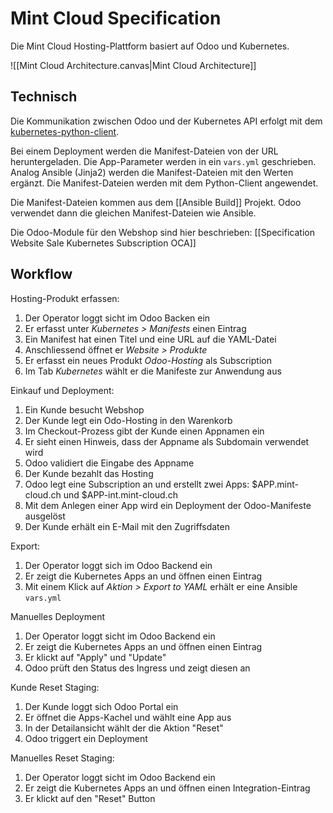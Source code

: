 
# Mint Cloud Specification

Die Mint Cloud Hosting-Plattform basiert auf Odoo und Kubernetes.

![[Mint Cloud Architecture.canvas|Mint Cloud Architecture]]

## Technisch

Die Kommunikation zwischen Odoo und der Kubernetes API erfolgt mit dem [kubernetes-python-client](https://kubernetes.readthedocs.io/en/latest/).

Bei einem Deployment werden die Manifest-Dateien von der URL heruntergeladen. Die App-Parameter werden in ein `vars.yml` geschrieben. Analog Ansible (Jinja2) werden die Manifest-Dateien mit den Werten ergänzt. Die Manifest-Dateien werden mit dem Python-Client angewendet.

Die Manifest-Dateien kommen aus dem [[Ansible Build]] Projekt. Odoo verwendet dann die gleichen Manifest-Dateien wie Ansible.

Die Odoo-Module für den Webshop sind hier beschrieben: [[Specification Website Sale Kubernetes Subscription OCA]]

## Workflow

Hosting-Produkt erfassen:

1. Der Operator loggt sicht im Odoo Backen ein
2. Er erfasst unter *Kubernetes > Manifests* einen Eintrag
3. Ein Manifest hat einen Titel und eine URL auf die YAML-Datei
4. Anschliessend öffnet er *Website > Produkte*
5. Er erfasst ein neues Produkt *Odoo-Hosting* als Subscription
6. Im Tab *Kubernetes* wählt er die Manifeste zur Anwendung aus

Einkauf und Deployment:

1. Ein Kunde besucht Webshop
2. Der Kunde legt ein Odo-Hosting in den Warenkorb
3. Im Checkout-Prozess gibt der Kunde einen Appnamen ein
4. Er sieht einen Hinweis, dass der Appname als Subdomain verwendet wird
5. Odoo validiert die Eingabe des Appname
6. Der Kunde bezahlt das Hosting
7. Odoo legt eine Subscription an und erstellt zwei Apps: $APP.mint-cloud.ch und  $APP-int.mint-cloud.ch
8. Mit dem Anlegen einer App wird ein Deployment der Odoo-Manifeste ausgelöst
9. Der Kunde erhält ein E-Mail mit den Zugriffsdaten

Export:

1. Der Operator loggt sich im Odoo Backend ein
2. Er zeigt die Kubernetes Apps an und öffnen einen Eintrag
3. Mit einem Klick auf *Aktion > Export to YAML* erhält er eine Ansible `vars.yml`

Manuelles Deployment

1. Der Operator loggt sicht im Odoo Backend ein
2. Er zeigt die Kubernetes Apps an und öffnen einen Eintrag
3. Er klickt auf "Apply" und "Update"
4. Odoo prüft den Status des Ingress und zeigt diesen an

Kunde Reset Staging:

1. Der Kunde loggt sich Odoo Portal ein
2. Er öffnet die Apps-Kachel und wählt eine App aus
3. In der Detailansicht wählt der die Aktion "Reset"
4. Odoo triggert ein Deployment

Manuelles Reset Staging:

1. Der Operator loggt sicht im Odoo Backend ein
2. Er zeigt die Kubernetes Apps an und öffnen einen Integration-Eintrag
3. Er klickt auf den "Reset" Button